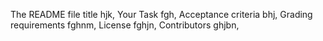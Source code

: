 
The README file title hjk,
Your Task fgh,
Acceptance  criteria bhj,
Grading requirements fghnm,
License fghjn,
Contributors ghjbn,


